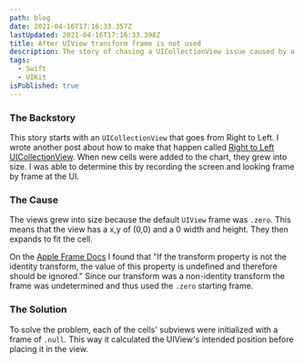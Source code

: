 ```yaml
---
path: blog
date: 2021-04-16T17:16:33.357Z
lastUpdated: 2021-04-16T17:16:33.398Z
title: After UIView transform frame is not used
description: The story of chasing a UICollectionView issue caused by a transform
tags:
  - Swift
  - UIKit
isPublished: true
---
```


### The Backstory

This story starts with an `UICollectionView` that goes from Right to Left. I wrote another post about how to make that happen called [Right to Left UICollectionView](https://marcusmth.com/right-to-left-uicollectionview/). When new cells were added to the chart, they grew into size. I was able to determine this by recording the screen and looking frame by frame at the UI.

### The Cause

The views grew into size because the default `UIView` frame was `.zero`. This means that the view has a x,y of (0,0) and a 0 width and height. They then expands to fit the cell.

On the [Apple Frame Docs](https://developer.apple.com/documentation/uikit/uiview/1622621-frame) I found that "If the transform property is not the identity transform, the value of this property is undefined and therefore should be ignored." Since our transform was a non-identity transform the frame was undetermined and thus used the `.zero` starting frame.

### The Solution

To solve the problem, each of the cells' subviews were initialized with a frame of `.null`. This way it calculated the UIView's intended position before placing it in the view.
